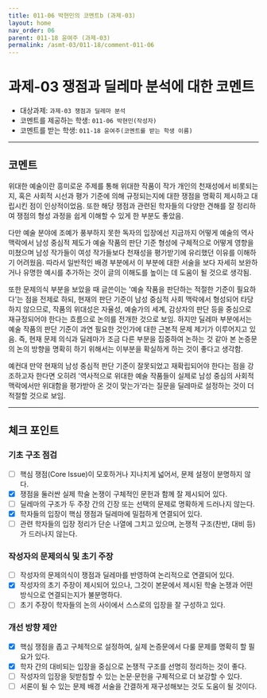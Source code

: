 ```yaml
---
title: 011-06 박현민의 코멘트b (과제-03) 
layout: home
nav_order: 06
parent: 011-18 윤여주 (과제-03)
permalink: /asmt-03/011-18/comment-011-06
---
```


# 과제-03 쟁점과 딜레마 분석에 대한 코멘트

- 대상과제: `과제-03 쟁점과 딜레마 분석`
- 코멘트를 제공하는 학생: `011-06 박현민(작성자)` 
- 코멘트를 받는 학생: `011-18 윤여주(코멘트를 받는 학생 이름)` 

---

## 코멘트
위대한 예술이란 흥미로운 주제를 통해 위대한 작품이 작가 개인의 천재성에서 비롯되는지, 혹은 사회적 시선과 평가 기준에 의해 규정되는지에 대한 쟁점을 명확히 제시하고 대립시킨 점이 인상적이었음. 또한 해당 쟁점과 관련된 학자들의 다양한 견해를 잘 정리하여 쟁점의 형성 과정을 쉽게 이해할 수 있게 한 부분도 좋았음.

다만 예술 분야에 조예가 풍부하지 못한 독자의 입장에선 지금까지 어떻게 예술의 역사 맥락에서 남성 중심적 제도가 예술 작품의 판단 기준 형성에 구체적으로 어떻게 영향을 미쳤으며 남성 작가들이 여성 작가들보다 천재성을 평가받기에 유리했던 이유를 이해하기 어려웠음. 따라서 일반적인 배경 부분에서 이 부분에 대한 서술을 보다 자세히 보완하거나 유명한 예시를 추가하는 것이 글의 이해도를 높이는 데 도움이 될 것으로 생각됨.

또한 문제의식 부분을 보았을 때 글쓴이는 '예술 작품을 판단하는 적절한 기준이 필요하다'는 점을 전제로 하되, 현재의 판단 기준이 남성 중심적 사회 맥락에서 형성되어 타당하지 않으므로, 작품의 위대성은 자율성, 예술가의 세계, 감상자의 판단 등을 중심으로 재규정되어야 한다는 흐름으로 논의를 전개한 것으로 보임. 하지만 딜레마 부분에서는 예술 작품의 판단 기준이 과연 필요한 것인가에 대한 근본적 문제 제기가 이루어지고 있음. 즉, 현재 문제 의식과 딜레마가 조금 다른 부분을 집중하여 논하는 것 같아 본 논증문의 논의 방향을 명확히 하기 위해서는 이부분을 확실하게 하는 것이 좋다고 생각함.

예컨대 만약 현재의 남성 중심적 판단 기준이 잘못되었고 재확립되어야 한다는 점을 강조하고자 한다면 오히려 '역사적으로 위대한 예술 작품들이 실제로 남성 중심의 사회적 맥락에서만 위대함을 평가받아 온 것이 맞는가'라는 질문을 딜레마로 설정하는 것이 더 적절할 것으로 보임.


---

## 체크 포인트

### **기초 구조 점검**
- [ ] 핵심 쟁점(Core Issue)이 모호하거나 지나치게 넓어서, 문제 설정이 분명하지 않다.
- [x] 쟁점을 둘러싼 실제 학술 논쟁이 구체적인 문헌과 함께 잘 제시되어 있다.
- [ ] 딜레마의 구조가 두 주장 간의 긴장 또는 선택의 문제로 명확하게 드러나지 않는다.
- [x] 학자들의 입장이 핵심 쟁점과 딜레마에 밀접하게 연결되어 있다.
- [ ] 관련 학자들의 입장 정리가 단순 나열에 그치고 있으며, 논쟁적 구조(찬반, 대비 등)가 드러나지 않는다.

### **작성자의 문제의식 및 초기 주장**
- [ ] 작성자의 문제의식이 쟁점과 딜레마를 반영하여 논리적으로 연결되어 있다.
- [x] 작성자의 초기 주장이 제시되어 있으나, 그것이 본문에서 제시된 학술 논쟁과 어떤 방식으로 연결되는지가 불분명하다.
- [ ] 초기 주장이 학자들의 논의 사이에서 스스로의 입장을 잘 구성하고 있다.

### **개선 방향 제안**
- [x] 핵심 쟁점을 좁고 구체적으로 설정하여, 실제 논증문에서 다룰 문제를 명확히 할 필요가 있다.
- [x] 학자 간의 대비되는 입장을 중심으로 논쟁적 구조를 선명히 정리하는 것이 좋다.
- [ ] 작성자의 입장을 뒷받침할 수 있는 논문·문헌을 구체적으로 더 보강할 수 있다.
- [ ] 서론이 될 수 있는 문제 배경 서술을 간결하게 재구성해보는 것도 도움이 될 것이다.
